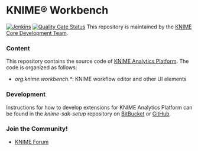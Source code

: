 # KNIME® Workbench

[![Jenkins](https://jenkins.knime.com/buildStatus/icon?job=knime-workbench%2Fmaster)](https://jenkins.knime.com/job/knime-workbench/job/master/)
[![Quality Gate Status](https://sonarcloud.io/api/project_badges/measure?project=KNIME_knime-workbench&metric=alert_status&token=55129ac721eacd76417f57921368ed587ad8339d)](https://sonarcloud.io/summary/new_code?id=KNIME_knime-workbench)
This repository is maintained by the [KNIME Core Development Team](mailto:ap-core@knime.com).

### Content
This repository contains the source code of [KNIME Analytics Platform](http://www.knime.org). The code is organized as follows:

* _org.knime.workbench.*_: KNIME workflow editor and other UI elements

### Development
Instructions for how to develop extensions for KNIME Analytics Platform can be found in the _knime-sdk-setup_ repository on [BitBucket](https://bitbucket.org/KNIME/knime-sdk-setup) or [GitHub](http://github.com/knime/knime-sdk-setup).

### Join the Community!
* [KNIME Forum](https://tech.knime.org/forum)